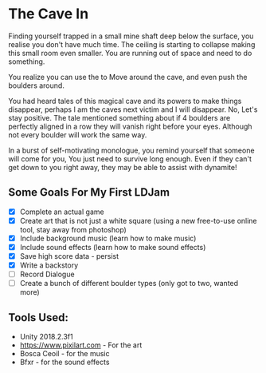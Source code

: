 # The Cave In
Finding yourself trapped in a small mine shaft deep below the surface, you realise you don't have much time. The ceiling is starting to collapse making this small room even smaller. You are running out of space and need to do something.

You realize you can use the <Arrow Keys> to Move around the cave, and even push the boulders around.

You had heard tales of this magical cave and its powers to make things disappear, perhaps I am the caves next victim and I will disappear. No, Let's stay positive. The tale mentioned something about if 4 boulders are perfectly aligned in a row they will vanish right before your eyes. Although not every boulder will work the same way.

In a burst of self-motivating monologue, you remind yourself that someone will come for you, You just need to survive long enough. Even if they can't get down to you right away, they may be able to assist with dynamite!

## Some Goals For My First LDJam

- [x] Complete an actual game
- [x] Create art that is not just a white square (using a new free-to-use online tool, stay away from photoshop)
- [x] Include background music (learn how to make music)
- [x] Include sound effects (learn how to make sound effects)
- [x] Save high score data - persist
- [x] Write a backstory
- [ ] Record Dialogue
- [ ] Create a bunch of different boulder types (only got to two, wanted more)

## Tools Used:

- Unity 2018.2.3f1
- https://www.pixilart.com - For the art
- Bosca Ceoil - for the music
- Bfxr - for the sound effects
